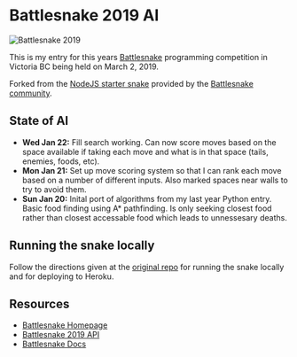 # Battlesnake 2019 AI
![Battlesnake 2019](https://static1.squarespace.com/static/583102acff7c504696a7009b/t/5c2a3b9cf950b760dd5bacb4/1546542614910/BATTLESNAKE+LOGO+2019.png?format=2500w)

This is my entry for this years [Battlesnake](https://www.battlesnake.io) programming competition in Victoria BC being held on March 2, 2019.

Forked from the [NodeJS starter snake](https://github.com/battlesnakeio/starter-snake-node) provided by the [Battlesnake community](https://github.com/battlesnakeio/community).

## State of AI
* **Wed Jan 22:** Fill search working. Can now score moves based on the space available if taking each move and what is in that space (tails, enemies, foods, etc).
* **Mon Jan 21:** Set up move scoring system so that I can rank each move based on a number of different inputs. Also marked spaces near walls to try to avoid them.
* **Sun Jan 20:** Inital port of algorithms from my last year Python entry. Basic food finding using A* pathfinding. Is only seeking closest food rather than closest accessable food which leads to unnessesary deaths. 

## Running the snake locally
Follow the directions given at the [original repo](https://github.com/battlesnakeio/starter-snake-node) for running the snake locally and for deploying to Heroku.

## Resources
* [Battlesnake Homepage](https://www.battlesnake.io/)
* [Battlesnake 2019 API](http://docs.battlesnake.io/snake-api.html)
* [Battlesnake Docs](http://docs.battlesnake.io)